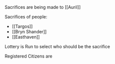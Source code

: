Sacrifices are being made to [[Auril]]

Sacrifices of people:
- [[Targos]]
- [[Bryn Shander]]
- [[Easthaven]]

Lottery is Run to select who should be the sacrifice 

Registered Citizens are 